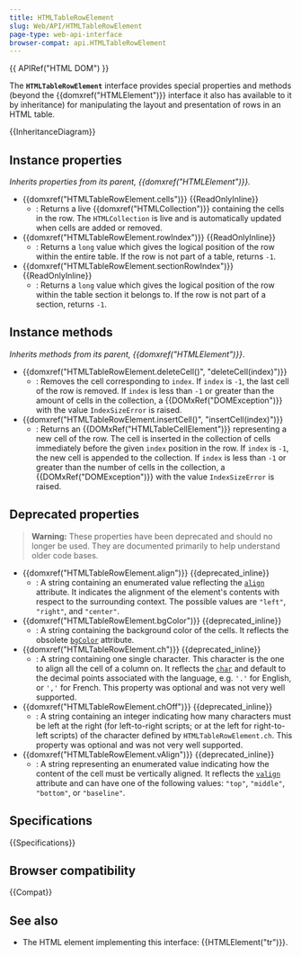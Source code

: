 ```yaml
---
title: HTMLTableRowElement
slug: Web/API/HTMLTableRowElement
page-type: web-api-interface
browser-compat: api.HTMLTableRowElement
---
```


{{ APIRef("HTML DOM") }}

The **`HTMLTableRowElement`** interface provides special properties and methods (beyond the {{domxref("HTMLElement")}} interface it also has available to it by inheritance) for manipulating the layout and presentation of rows in an HTML table.

{{InheritanceDiagram}}

## Instance properties

_Inherits properties from its parent, {{domxref("HTMLElement")}}._

- {{domxref("HTMLTableRowElement.cells")}} {{ReadOnlyInline}}
  - : Returns a live {{domxref("HTMLCollection")}} containing the cells in the row. The `HTMLCollection` is live and is automatically updated when cells are added or removed.
- {{domxref("HTMLTableRowElement.rowIndex")}} {{ReadOnlyInline}}
  - : Returns a `long` value which gives the logical position of the row within the entire table. If the row is not part of a table, returns `-1`.
- {{domxref("HTMLTableRowElement.sectionRowIndex")}} {{ReadOnlyInline}}
  - : Returns a `long` value which gives the logical position of the row within the table section it belongs to. If the row is not part of a section, returns `-1`.

## Instance methods

_Inherits methods from its parent, {{domxref("HTMLElement")}}_.

- {{domxref("HTMLTableRowElement.deleteCell()", "deleteCell(index)")}}
  - : Removes the cell corresponding to `index`. If `index` is `-1`, the last cell of the row is removed. If `index` is less than `-1` or greater than the amount of cells in the collection, a {{DOMxRef("DOMException")}} with the value `IndexSizeError` is raised.
- {{domxref("HTMLTableRowElement.insertCell()", "insertCell(index)")}}
  - : Returns an {{DOMxRef("HTMLTableCellElement")}} representing a new cell of the row. The cell is inserted in the collection of cells immediately before the given `index` position in the row. If `index` is `-1`, the new cell is appended to the collection. If `index` is less than `-1` or greater than the number of cells in the collection, a {{DOMxRef("DOMException")}} with the value `IndexSizeError` is raised.

## Deprecated properties

> **Warning:** These properties have been deprecated and should no longer be used. They are documented primarily to help understand older code bases.

- {{domxref("HTMLTableRowElement.align")}} {{deprecated_inline}}
  - : A string containing an enumerated value reflecting the [`align`](/en-US/docs/Web/HTML/Element/tr#align) attribute. It indicates the alignment of the element's contents with respect to the surrounding context. The possible values are `"left"`, `"right"`, and `"center"`.
- {{domxref("HTMLTableRowElement.bgColor")}} {{deprecated_inline}}
  - : A string containing the background color of the cells. It reflects the obsolete [`bgColor`](/en-US/docs/Web/HTML/Element/tr#bgcolor) attribute.
- {{domxref("HTMLTableRowElement.ch")}} {{deprecated_inline}}
  - : A string containing one single character. This character is the one to align all the cell of a column on. It reflects the [`char`](/en-US/docs/Web/HTML/Element/tr#char) and default to the decimal points associated with the language, e.g. `'.'` for English, or `','` for French. This property was optional and was not very well supported.
- {{domxref("HTMLTableRowElement.chOff")}} {{deprecated_inline}}
  - : A string containing an integer indicating how many characters must be left at the right (for left-to-right scripts; or at the left for right-to-left scripts) of the character defined by `HTMLTableRowElement.ch`. This property was optional and was not very well supported.
- {{domxref("HTMLTableRowElement.vAlign")}} {{deprecated_inline}}
  - : A string representing an enumerated value indicating how the content of the cell must be vertically aligned. It reflects the [`valign`](/en-US/docs/Web/HTML/Element/tr#valign) attribute and can have one of the following values: `"top"`, `"middle"`, `"bottom"`, or `"baseline"`.

## Specifications

{{Specifications}}

## Browser compatibility

{{Compat}}

## See also

- The HTML element implementing this interface: {{HTMLElement("tr")}}.
